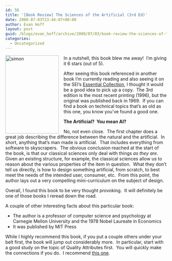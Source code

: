 ```yaml
---
id: 56
title: '[Book Review] The Sciences of the Artificial (3rd Ed)'
date: 2008-07-03T23:44:07+00:00
author: Evan Hoff
layout: post
guid: /blogs/evan_hoff/archive/2008/07/03/book-review-the-sciences-of-the-artificial-3rd-ed.aspx
categories:
  - Uncategorized
---
```

<a href="http://www.amazon.com/Sciences-Artificial-Herbert-Simon/dp/0262691914" target="_blank"><img style="border-right: 0px;border-top: 0px;margin: 0px 15px 0px 0px;border-left: 0px;border-bottom: 0px" height="244" alt="simon" src="http://www.lostechies.com/blogs/evan_hoff/WindowsLiveWriter/BookReviewTheSciencesoftheArtificial3rdE_11551/simon_3.jpg" width="167" align="left" border="0" /></a> In a nutshell, this book blew me away!&nbsp; I&#8217;m giving it 6 stars (out of 5).

After seeing this book referenced in another book I&#8217;m currently reading and also seeing it on the SEI&#8217;s <a href="http://www.sei.cmu.edu/architecture/essential_collection.html" target="_blank">Essential Collection</a>, I thought it would be a good idea to pick up a copy.&nbsp; The 3rd edition is the most recent printing (1996), but the original was published back in 1969.&nbsp; If you can find a book on technical topics that&#8217;s as old as this one, you know you&#8217;ve found a good one.

**The Artificial?&nbsp; You mean AI?**

No, not even close.&nbsp; The first chapter does a great job describing the difference between the natural and the artificial.&nbsp; In short, anything that&#8217;s man made is artificial.&nbsp; That includes everything from software to skyscrapers.&nbsp; The obvious conclusion reached at the start of the book, is that our classical sciences only deal with things _as they are_.&nbsp; Given an existing structure, for example, the classical sciences allow us to reason about the various properties of the item in question.&nbsp; What they don&#8217;t tell us directly, is how to design something artificial, from scratch, to best meet the needs of the intended user, consumer, etc.&nbsp; From this point, the author lays out a very compelling mini-curriculum on the subject of design.

Overall, I found this book to be very thought provoking.&nbsp; It will definitely be one of those books I reread down the road.

A couple of other interesting facts about this particular book:

  * The author is a professor of computer science and psychology at Carnegie Mellon University and the 1978 Nobel Laureate in Economics
  * It was published by MIT Press

While I highly recommend this book, if you put a couple others under your belt first, the book will jump out considerably more.&nbsp; In particular, start with a good study on the topic of Quality Attributes first.&nbsp; You will quickly make the connections if you do.&nbsp; I recommend <a href="http://www.amazon.com/Software-Architecture-Practice-2nd-Engineering/dp/0321154959" target="_blank">this one</a>.